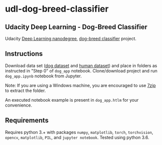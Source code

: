# udl-dog-breed-classifier

## Udacity Deep Learning - Dog-Breed Classifier

Udacity [Deep Learning nanodegree](https://udacity.com/course/deep-learning-nanodegree--nd101), [dog-breed classifier](https://github.com/udacity/deep-learning-v2-pytorch/tree/master/project-dog-classification) project.

## Instructions
Download data set ([dog dataset](https://s3-us-west-1.amazonaws.com/udacity-aind/dog-project/dogImages.zip) and [human dataset](https://s3-us-west-1.amazonaws.com/udacity-aind/dog-project/lfw.zip)) and place in folders as instructed in "Step 0" of `dog_app` notebook. Clone/download project and run `dog_app.ipynb` notebook from Jupyter.

Note: If you are using a Windows machine, you are encouraged to use [7zip](http://www.7-zip.org/) to extract the folder. 

An executed notebook example is present in `dog_app.htlm` for your convenience. 

## Requirements
Requires python 3.+ with packages `numpy`, `matplotlib`, `torch`, `torchvision`, `opencv`, `matplotlib`, `PIL`, and `jupyter notebook`. Tested using python 3.6.
